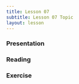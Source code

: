 ```yaml
---
title: Lesson 07
subtitle: Lesson 07 Topic
layout: lesson
---
```


<h3>Presentation</h3>
<h3>Reading</h3>
<h3>Exercise</h3>

